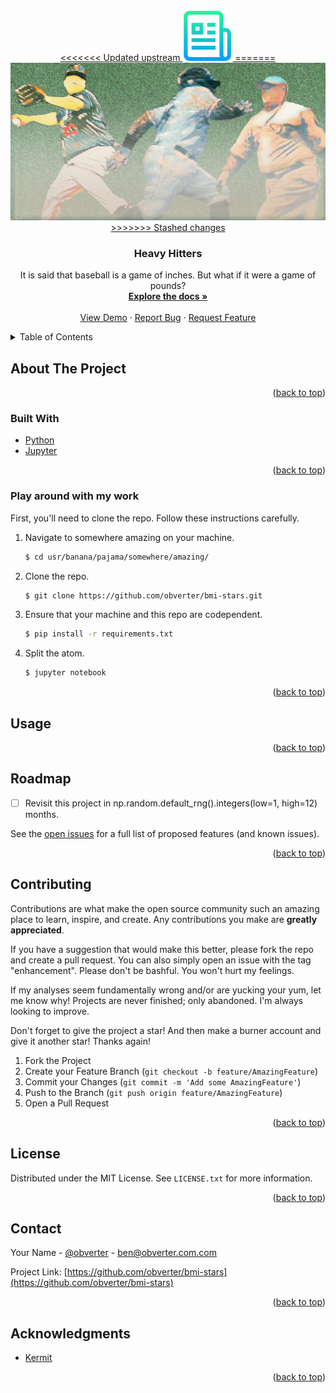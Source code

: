 <div id="top"></div>
<!--
*** Thanks for checking out the Best-README-Template. If you have a suggestion
*** that would make this better, please fork the repo and create a pull request
*** or simply open an issue with the tag "enhancement".
*** Don't forget to give the project a star!
*** Thanks again! Now go create something AMAZING! :D
-->



<!-- PROJECT SHIELDS -->
<!--
*** I'm using markdown "reference style" links for readability.
*** Reference links are enclosed in brackets [ ] instead of parentheses ( ).
*** See the bottom of this document for the declaration of the reference variables
*** for contributors-url, forks-url, etc. This is an optional, concise syntax you may use.
*** https://www.markdownguide.org/basic-syntax/#reference-style-links
-->
<!-- [![Contributors][contributors-shield]][contributors-url]
[![Forks][forks-shield]][forks-url]
[![Stargazers][stars-shield]][stars-url]
[![Issues][issues-shield]][issues-url]
[![MIT License][license-shield]][license-url]
[![LinkedIn][linkedin-shield]][linkedin-url] -->



<!-- PROJECT LOGO -->
<br />
<div align="center">
  <a href="https://github.com/obverter/bmi-stars">
<<<<<<< Updated upstream
    <img src="images/logo.png" alt="Logo" width="80" height="80">
=======
    <img src="images/heavy_hitters.png">
>>>>>>> Stashed changes
  </a>

<h3 align="center">Heavy Hitters</h3>

  <p align="center">
    It is said that baseball is a game of inches. But what if it were a game of pounds?
    <br />
    <a href="https://github.com/obverter/bmi-stars"><strong>Explore the docs »</strong></a>
    <br />
    <br />
    <a href="https://github.com/obverter/bmi-stars">View Demo</a>
    ·
    <a href="https://github.com/obverter/bmi-stars/issues">Report Bug</a>
    ·
    <a href="https://github.com/obverter/bmi-stars/issues">Request Feature</a>
  </p>
</div>



<!-- TABLE OF CONTENTS -->
<details>
  <summary>Table of Contents</summary>
  <ol>
    <li>
      <a href="#about-the-project">About The Project</a>
      <ul>
        <li><a href="#built-with">Built With</a></li>
      </ul>
    </li>
    <li>
      <a href="#getting-started">Getting Started</a>
      <ul>
        <li><a href="#prerequisites">Prerequisites</a></li>
        <li><a href="#installation">Installation</a></li>
      </ul>
    </li>
    <li><a href="#usage">Usage</a></li>
    <li><a href="#roadmap">Roadmap</a></li>
    <li><a href="#contributing">Contributing</a></li>
    <li><a href="#license">License</a></li>
    <li><a href="#contact">Contact</a></li>
    <li><a href="#acknowledgments">Acknowledgments</a></li>
  </ol>
</details>



<!-- ABOUT THE PROJECT -->
## About The Project
<!--
[![Product Name Screen Shot][product-screenshot]](https://example.com) -->

<!-- Here's a blank template to get started: To avoid retyping too much info. Do a search and replace with your text editor for the following: `obverter`, `bmi-stars`, `obverter`, `BenTylerElliott`, `obverter.com`, `ben`, `Heavy Hitters`, `It is said that baseball is a game of inches. But what if it were a game of pounds?` -->

<p align="right">(<a href="#top">back to top</a>)</p>



### Built With

<!-- * [Next.js](https://nextjs.org/)
* [React.js](https://reactjs.org/)
* [Vue.js](https://vuejs.org/)
* [Angular](https://angular.io/)
* [Svelte](https://svelte.dev/)
* [Laravel](https://laravel.com)
* [Bootstrap](https://getbootstrap.com)
* [JQuery](https://jquery.com) -->
* [Python](https://python.org)
* [Jupyter](https://jupyter.org)

<p align="right">(<a href="#top">back to top</a>)</p>



<!-- GETTING STARTED -->
<!-- ## Getting Started

This is an example of how you may give instructions on setting up your project locally.
To get a local copy up and running follow these simple example steps. -->
### Play around with my work

First, you'll need to clone the repo. Follow these instructions carefully.

1. Navigate to somewhere amazing on your machine.
    ```sh
    $ cd usr/banana/pajama/somewhere/amazing/
    ```
2. Clone the repo.
   ```sh
   $ git clone https://github.com/obverter/bmi-stars.git
   ```
3. Ensure that your machine and this repo are codependent.
   ```sh
   $ pip install -r requirements.txt
   ```
<!-- 4. Enter your API in `config.js`
   ```js
   const API_KEY = 'ENTER YOUR API';
   ```-->
4. Split the atom.
   ```sh
   $ jupyter notebook
   ```


<p align="right">(<a href="#top">back to top</a>)</p>



<!-- USAGE EXAMPLES -->
## Usage

<!-- Use this space to show useful examples of how a project can be used. Additional screenshots, code examples and demos work well in this space. You may also link to more resources. -->

<!-- _For more examples, please refer to the [Documentation](https://example.com)_ -->

<p align="right">(<a href="#top">back to top</a>)</p>



<!-- ROADMAP -->
## Roadmap

- [ ] Revisit this project in np.random.default_rng().integers(low=1, high=12) months.


See the [open issues](https://github.com/obverter/bmi-stars/issues) for a full list of proposed features (and known issues).

<p align="right">(<a href="#top">back to top</a>)</p>



<!-- CONTRIBUTING -->
## Contributing

Contributions are what make the open source community such an amazing place to learn, inspire, and create. Any contributions you make are **greatly appreciated**.

If you have a suggestion that would make this better, please fork the repo and create a pull request. You can also simply open an issue with the tag "enhancement". Please don't be bashful. You won't hurt my feelings.

If my analyses seem fundamentally wrong and/or are yucking your yum, let me know why! Projects are never finished; only abandoned. I'm always looking to improve.

Don't forget to give the project a star! And then make a burner account and give it another star! Thanks again!

1. Fork the Project
2. Create your Feature Branch (`git checkout -b feature/AmazingFeature`)
3. Commit your Changes (`git commit -m 'Add some AmazingFeature'`)
4. Push to the Branch (`git push origin feature/AmazingFeature`)
5. Open a Pull Request

<p align="right">(<a href="#top">back to top</a>)</p>



<!-- LICENSE -->
## License

Distributed under the MIT License. See `LICENSE.txt` for more information.

<p align="right">(<a href="#top">back to top</a>)</p>



<!-- CONTACT -->
## Contact

Your Name - [@obverter](https://twitter.com/obverter) - ben@obverter.com.com

Project Link: [https://github.com/obverter/bmi-stars](https://github.com/obverter/bmi-stars)

<p align="right">(<a href="#top">back to top</a>)</p>



<!-- ACKNOWLEDGMENTS -->
## Acknowledgments

* [Kermit](https://instagram.com/dangerkermit)
<!-- * []()
* []() -->

<p align="right">(<a href="#top">back to top</a>)</p>



<!-- MARKDOWN LINKS & IMAGES -->
<!-- https://www.markdownguide.org/basic-syntax/#reference-style-links -->
[contributors-shield]: https://img.shields.io/github/contributors/obverter/bmi-stars.svg?style=for-the-badge
[contributors-url]: https://github.com/obverter/bmi-stars/graphs/contributors
[forks-shield]: https://img.shields.io/github/forks/obverter/bmi-stars.svg?style=for-the-badge
[forks-url]: https://github.com/obverter/bmi-stars/network/members
[stars-shield]: https://img.shields.io/github/stars/obverter/bmi-stars.svg?style=for-the-badge
[stars-url]: https://github.com/obverter/bmi-stars/stargazers
[issues-shield]: https://img.shields.io/github/issues/obverter/bmi-stars.svg?style=for-the-badge
[issues-url]: https://github.com/obverter/bmi-stars/issues
[license-shield]: https://img.shields.io/github/license/obverter/bmi-stars.svg?style=for-the-badge
[license-url]: https://github.com/obverter/bmi-stars/blob/master/LICENSE.txt
[linkedin-shield]: https://img.shields.io/badge/-LinkedIn-black.svg?style=for-the-badge&logo=linkedin&colorB=555
[linkedin-url]: https://linkedin.com/in/BenTylerElliott
[product-screenshot]: images/screenshot.png
